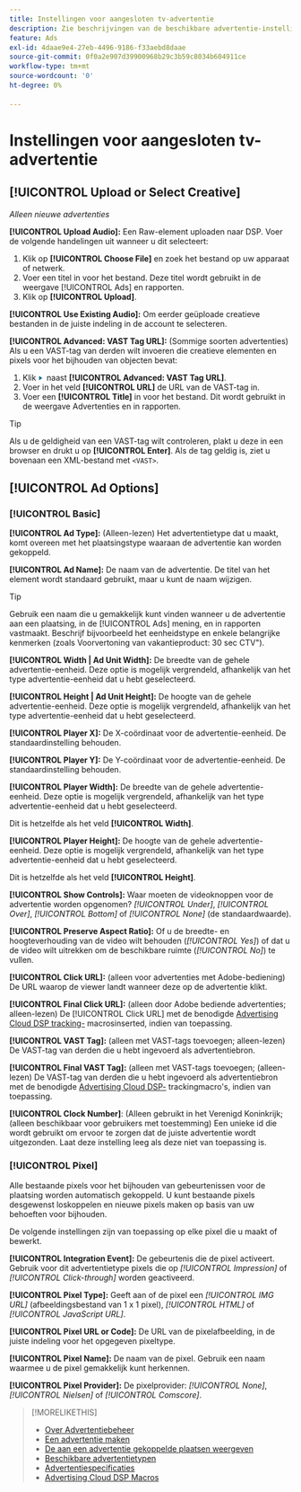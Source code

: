 ```yaml
---
title: Instellingen voor aangesloten tv-advertentie
description: Zie beschrijvingen van de beschikbare advertentie-instellingen voor aangesloten tv-advertenties.
feature: Ads
exl-id: 4daae9e4-27eb-4496-9186-f33aebd8daae
source-git-commit: 0f0a2e907d39900968b29c3b59c8034b604911ce
workflow-type: tm+mt
source-wordcount: '0'
ht-degree: 0%

---
```


# Instellingen voor aangesloten tv-advertentie

## [!UICONTROL Upload or Select Creative]

*Alleen nieuwe advertenties*

**[!UICONTROL Upload Audio]:** Een Raw-element uploaden naar DSP. Voer de volgende handelingen uit wanneer u dit selecteert:

1. Klik op **[!UICONTROL Choose File]** en zoek het bestand op uw apparaat of netwerk.
1. Voer een titel in voor het bestand. Deze titel wordt gebruikt in de weergave [!UICONTROL Ads] en rapporten.
1. Klik op **[!UICONTROL Upload]**.

**[!UICONTROL Use Existing Audio]:** Om eerder geüploade creatieve bestanden in de juiste indeling in de account te selecteren.

**[!UICONTROL Advanced: VAST Tag URL]:** (Sommige soorten advertenties) Als u een VAST-tag van derden wilt invoeren die creatieve elementen en pixels voor het bijhouden van objecten bevat:

1. Klik ![pijl](/help/dsp/assets/compressed.png) naast **[!UICONTROL Advanced: VAST Tag URL]**.
1. Voer in het veld **[!UICONTROL URL]** de URL van de VAST-tag in.
1. Voer een **[!UICONTROL Title]** in voor het bestand. Dit wordt gebruikt in de weergave Advertenties en in rapporten.

>[!TIP]
>
> Als u de geldigheid van een VAST-tag wilt controleren, plakt u deze in een browser en drukt u op **[!UICONTROL Enter]**. Als de tag geldig is, ziet u bovenaan een XML-bestand met `<VAST>`.

## [!UICONTROL Ad Options]

### [!UICONTROL Basic]

**[!UICONTROL Ad Type]:** (Alleen-lezen) Het advertentietype dat u maakt, komt overeen met het plaatsingstype waaraan de advertentie kan worden gekoppeld.

**[!UICONTROL Ad Name]:** De naam van de advertentie. De titel van het element wordt standaard gebruikt, maar u kunt de naam wijzigen.

>[!TIP]
>
> Gebruik een naam die u gemakkelijk kunt vinden wanneer u de advertentie aan een plaatsing, in de [!UICONTROL Ads] mening, en in rapporten vastmaakt. Beschrijf bijvoorbeeld het eenheidstype en enkele belangrijke kenmerken (zoals Voorvertoning van vakantieproduct: 30 sec CTV&quot;).

**[!UICONTROL Width | Ad Unit Width]:** De breedte van de gehele advertentie-eenheid. Deze optie is mogelijk vergrendeld, afhankelijk van het type advertentie-eenheid dat u hebt geselecteerd.

**[!UICONTROL Height | Ad Unit Height]:** De hoogte van de gehele advertentie-eenheid. Deze optie is mogelijk vergrendeld, afhankelijk van het type advertentie-eenheid dat u hebt geselecteerd.

**[!UICONTROL Player X]:** De X-coördinaat voor de advertentie-eenheid. De standaardinstelling behouden.

**[!UICONTROL Player Y]:** De Y-coördinaat voor de advertentie-eenheid. De standaardinstelling behouden.

**[!UICONTROL Player Width]:** De breedte van de gehele advertentie-eenheid. Deze optie is mogelijk vergrendeld, afhankelijk van het type advertentie-eenheid dat u hebt geselecteerd.

Dit is hetzelfde als het veld **[!UICONTROL Width]**.

**[!UICONTROL Player Height]:** De hoogte van de gehele advertentie-eenheid. Deze optie is mogelijk vergrendeld, afhankelijk van het type advertentie-eenheid dat u hebt geselecteerd.

Dit is hetzelfde als het veld **[!UICONTROL Height]**.

**[!UICONTROL Show Controls]:** Waar moeten de videoknoppen voor de advertentie worden opgenomen?  *[!UICONTROL Under]*,  *[!UICONTROL Over]*,  *[!UICONTROL Bottom]* of  *[!UICONTROL None]* (de standaardwaarde).

**[!UICONTROL Preserve Aspect Ratio]:** Of u de breedte- en hoogteverhouding van de video wilt behouden (*[!UICONTROL Yes]*) of dat u de video wilt uitrekken om de beschikbare ruimte (*[!UICONTROL No]*) te vullen.

**[!UICONTROL Click URL]:** (alleen voor advertenties met Adobe-bediening) De URL waarop de viewer landt wanneer deze op de advertentie klikt.

**[!UICONTROL Final Click URL]:** (alleen door Adobe bediende advertenties; alleen-lezen) De  [!UICONTROL Click URL] met de benodigde  [Advertising Cloud DSP tracking-](/help/dsp/campaign-management/macros.md) macrosinserted, indien van toepassing.

**[!UICONTROL VAST Tag]:** (alleen met VAST-tags toevoegen; alleen-lezen) De VAST-tag van derden die u hebt ingevoerd als advertentiebron.

**[!UICONTROL Final VAST Tag]:** (alleen met VAST-tags toevoegen; (alleen-lezen) De VAST-tag van derden die u hebt ingevoerd als advertentiebron met de benodigde  [Advertising Cloud DSP-](/help/dsp/campaign-management/macros.md) trackingmacro&#39;s, indien van toepassing.

**[!UICONTROL Clock Number]**: (Alleen gebruikt in het Verenigd Koninkrijk; (alleen beschikbaar voor gebruikers met toestemming) Een unieke id die wordt gebruikt om ervoor te zorgen dat de juiste advertentie wordt uitgezonden. Laat deze instelling leeg als deze niet van toepassing is.

### [!UICONTROL Pixel]

Alle bestaande pixels voor het bijhouden van gebeurtenissen voor de plaatsing worden automatisch gekoppeld. U kunt bestaande pixels desgewenst loskoppelen en nieuwe pixels maken op basis van uw behoeften voor bijhouden.

De volgende instellingen zijn van toepassing op elke pixel die u maakt of bewerkt.

**[!UICONTROL Integration Event]:** De gebeurtenis die de pixel activeert. Gebruik voor dit advertentietype pixels die op *[!UICONTROL Impression]* of *[!UICONTROL Click-through]* worden geactiveerd.

**[!UICONTROL Pixel Type]:** Geeft aan of de pixel een  *[!UICONTROL IMG URL]* (afbeeldingsbestand van 1 x 1 pixel),  *[!UICONTROL HTML]* of  *[!UICONTROL JavaScript URL]*.

**[!UICONTROL Pixel URL or Code]:** De URL van de pixelafbeelding, in de juiste indeling voor het opgegeven pixeltype.

**[!UICONTROL Pixel Name]:** De naam van de pixel. Gebruik een naam waarmee u de pixel gemakkelijk kunt herkennen.

**[!UICONTROL Pixel Provider]:** De pixelprovider:  *[!UICONTROL None]*,  *[!UICONTROL Nielsen]* of  *[!UICONTROL Comscore]*.

>[!MORELIKETHIS]
>
>* [Over Advertentiebeheer](ad-about.md)
>* [Een advertentie maken](ad-create.md)
>* [De aan een advertentie gekoppelde plaatsen weergeven](/help/dsp/campaign-management/ads/ad-list-placements.md)
>* [Beschikbare advertentietypen](ad-types.md)
>* [Advertentiespecificaties](/help/dsp/assets/ad-specs.pdf)
>* [Advertising Cloud DSP Macros](/help/dsp/campaign-management/macros.md)

